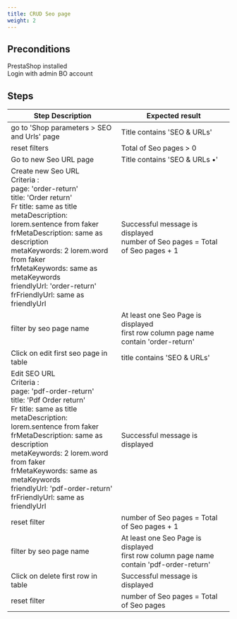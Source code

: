 ```yaml
---
title: CRUD Seo page
weight: 2
---
```


## Preconditions

PrestaShop installed\
Login with admin BO account
## Steps
| Step Description | Expected result |
| ----- | ----- |
| go to 'Shop parameters > SEO and Urls' page | Title contains 'SEO & URLs' |
| reset filters | Total of Seo pages > 0 |
| Go to new Seo URL page | Title contains 'SEO & URLs •' |
| Create new Seo URL <br>Criteria : <br>page: 'order-return'<br>title: 'Order return'<br>Fr title: same as title<br>metaDescription: lorem.sentence from faker<br>frMetaDescription: same as description<br>metaKeywords: 2 lorem.word from faker<br>frMetaKeywords: same as metaKeywords<br>friendlyUrl: 'order-return'<br>frFriendlyUrl: same as friendlyUrl | Successful message is displayed <br>number of Seo pages = Total of Seo pages + 1 |
| filter by seo page name | At least one Seo Page is displayed<br>first row column page name contain 'order-return' |
| Click on edit first seo page in table | title contains 'SEO & URLs' |
| Edit SEO URL <br>Criteria : <br>page: 'pdf-order-return'<br>title: 'Pdf Order return'<br>Fr title: same as title<br>metaDescription: lorem.sentence from faker<br>frMetaDescription: same as description<br>metaKeywords: 2 lorem.word from faker<br>frMetaKeywords: same as metaKeywords<br>friendlyUrl: 'pdf-order-return'<br>frFriendlyUrl: same as friendlyUrl | Successful message is displayed |
| reset filter | number of Seo pages = Total of Seo pages + 1 |
| filter by seo page name | At least one Seo Page is displayed<br>first row column page name contain 'pdf-order-return' |
| Click on delete first row in table | Successful message is displayed |
| reset filter | number of Seo pages = Total of Seo pages |
